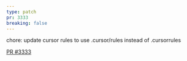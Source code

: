 ```yaml
---
type: patch
pr: 3333
breaking: false
---
```


chore: update cursor rules to use .cursor/rules instead of .cursorrules

[PR #3333](https://github.com/wp-graphql/wp-graphql/pull/3333)
